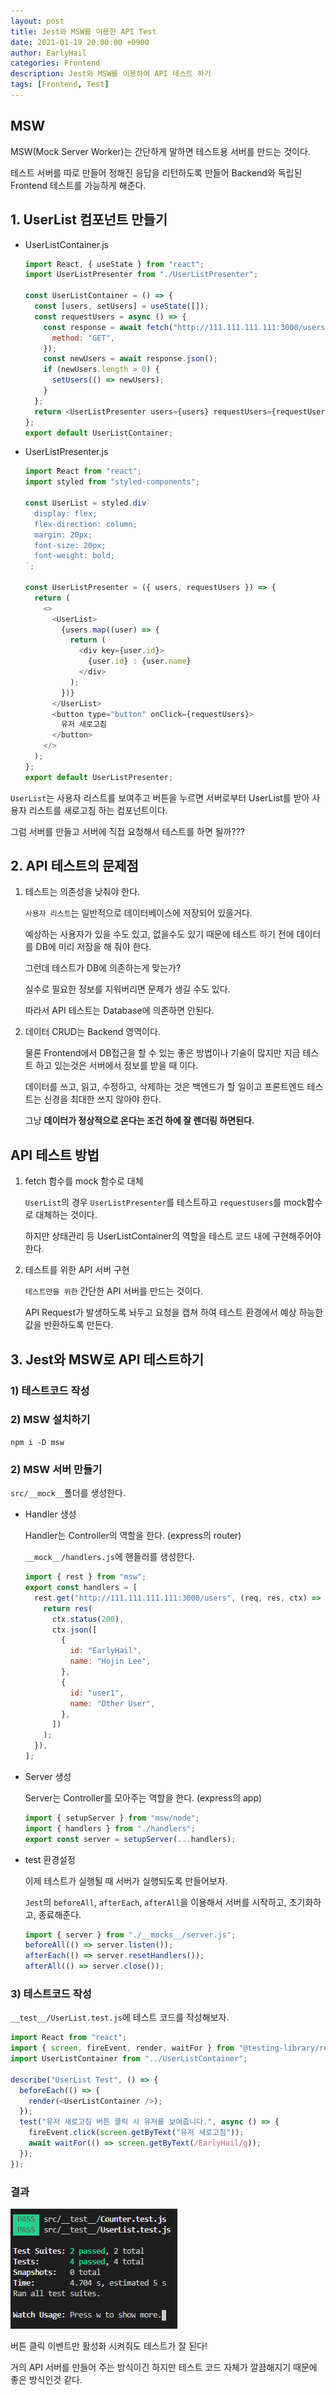 ```yaml
---
layout: post
title: Jest와 MSW를 이용한 API Test
date: 2021-01-19 20:00:00 +0900
author: EarlyHail
categories: Frontend
description: Jest와 MSW를 이용하여 API 테스트 하기
tags: [Frontend, Test]
---
```


## MSW

MSW(Mock Server Worker)는 간단하게 말하면 테스트용 서버를 만드는 것이다.

테스트 서버를 따로 만들어 정해진 응답을 리턴하도록 만들어 Backend와 독립된 Frontend 테스트를 가능하게 해준다.

## 1. UserList 컴포넌트 만들기

- UserListContainer.js

  ```javascript
  import React, { useState } from "react";
  import UserListPresenter from "./UserListPresenter";

  const UserListContainer = () => {
    const [users, setUsers] = useState([]);
    const requestUsers = async () => {
      const response = await fetch("http://111.111.111.111:3000/users", {
        method: "GET",
      });
      const newUsers = await response.json();
      if (newUsers.length > 0) {
        setUsers(() => newUsers);
      }
    };
    return <UserListPresenter users={users} requestUsers={requestUsers} />;
  };
  export default UserListContainer;
  ```

- UserListPresenter.js

  ```javascript
  import React from "react";
  import styled from "styled-components";

  const UserList = styled.div`
    display: flex;
    flex-direction: column;
    margin: 20px;
    font-size: 20px;
    font-weight: bold;
  `;

  const UserListPresenter = ({ users, requestUsers }) => {
    return (
      <>
        <UserList>
          {users.map((user) => {
            return (
              <div key={user.id}>
                {user.id} : {user.name}
              </div>
            );
          })}
        </UserList>
        <button type="button" onClick={requestUsers}>
          유저 새로고침
        </button>
      </>
    );
  };
  export default UserListPresenter;
  ```

`UserList`는 사용자 리스트를 보여주고 버튼을 누르면 서버로부터 UserList를 받아 사용자 리스트를 새로고침 하는 컴포넌트이다.

그럼 서버를 만들고 서버에 직접 요청해서 테스트를 하면 될까???

## 2. API 테스트의 문제점

1. 테스트는 의존성을 낮춰야 한다.

   `사용자 리스트`는 일반적으로 데이터베이스에 저장되어 있을거다.

   예상하는 사용자가 있을 수도 있고, 없을수도 있기 때문에 테스트 하기 전에 데이터를 DB에 미리 저장을 해 줘야 한다.

   그런데 테스트가 DB에 의존하는게 맞는가?

   실수로 필요한 정보를 지워버리면 문제가 생길 수도 있다.

   따라서 API 테스트는 Database에 의존하면 안된다.

2. 데이터 CRUD는 Backend 영역이다.

   물론 Frontend에서 DB접근을 할 수 있는 좋은 방법이나 기술이 많지만 지금 테스트 하고 있는것은 서버에서 정보를 받을 때 이다.

   데이터를 쓰고, 읽고, 수정하고, 삭제하는 것은 백엔드가 할 일이고 프론트엔드 테스트는 신경을 최대한 쓰지 않아야 한다.

   그냥 **데이터가 정상적으로 온다는 조건 하에 잘 렌더링 하면된다.**

## API 테스트 방법

1. fetch 함수를 mock 함수로 대체

   `UserList`의 경우 `UserListPresenter`를 테스트하고 `requestUsers`를 mock함수로 대체하는 것이다.

   하지만 상태관리 등 UserListContainer의 역할을 테스트 코드 내에 구현해주어야 한다.

2. 테스트를 위한 API 서버 구현

   `테스트만을 위한` 간단한 API 서버를 만드는 것이다.

   API Request가 발생하도록 놔두고 요청을 캡쳐 하여 테스트 환경에서 예상 하능한 값을 반환하도록 만든다.

## 3. Jest와 MSW로 API 테스트하기

### 1) 테스트코드 작성

### 2) MSW 설치하기

```
npm i -D msw
```

### 2) MSW 서버 만들기

`src/__mock__`폴더를 생성한다.

- Handler 생성

  Handler는 Controller의 역할을 한다. (express의 router)

  `__mock__/handlers.js`에 핸들러를 생성한다.

  ```javascript
  import { rest } from "msw";
  export const handlers = [
    rest.get("http://111.111.111.111:3000/users", (req, res, ctx) => {
      return res(
        ctx.status(200),
        ctx.json([
          {
            id: "EarlyHail",
            name: "Hojin Lee",
          },
          {
            id: "user1",
            name: "Other User",
          },
        ])
      );
    }),
  ];
  ```

- Server 생성

  Server는 Controller를 모아주는 역할을 한다. (express의 app)

  ```javascript
  import { setupServer } from "msw/node";
  import { handlers } from "./handlers";
  export const server = setupServer(...handlers);
  ```

- test 환경설정

  이제 테스트가 실행될 때 서버가 실행되도록 만들어보자.

  `Jest`의 `beforeAll`, `afterEach`, `afterAll`을 이용해서 서버를 시작하고, 초기화하고, 종료해준다.

  ```javascript
  import { server } from "./__mocks__/server.js";
  beforeAll(() => server.listen());
  afterEach(() => server.resetHandlers());
  afterAll(() => server.close());
  ```

### 3) 테스트코드 작성

`__test__/UserList.test.js`에 테스트 코드를 작성해보자.

```javascript
import React from "react";
import { screen, fireEvent, render, waitFor } from "@testing-library/react";
import UserListContainer from "../UserListContainer";

describe("UserList Test", () => {
  beforeEach(() => {
    render(<UserListContainer />);
  });
  test("유저 새로고침 버튼 클릭 시 유저를 보여줍니다.", async () => {
    fireEvent.click(screen.getByText("유저 새로고침"));
    await waitFor(() => screen.getByText(/EarlyHail/g));
  });
});
```

### 결과

![TestResult](/assets/posts/Frontend/Jest-API-Test-MSW/test1.png)

버튼 클릭 이벤트만 활성화 시켜줘도 테스트가 잘 된다!

거의 API 서버를 만들어 주는 방식이긴 하지만 테스트 코드 자체가 깔끔해지기 때문에 좋은 방식인것 같다.
